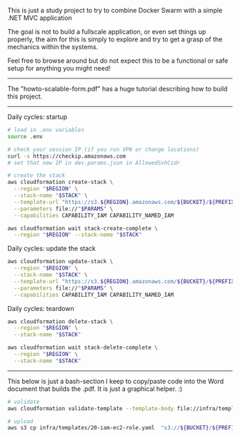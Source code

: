 This is just a study project to try to combine Docker Swarm with a simple .NET MVC application
  
The goal is not to build a fullscale application, or even set things up properly, the aim for this is simply to explore and try to get a grasp of the mechanics within the systems.  

Feel free to browse around but do not expect this to be a functional or safe setup for anything you might need!
  
---
  
The "howto-scalable-form.pdf" has a huge tutorial describing how to build this project.

---
  
Daily cycles: startup
  
```bash
# load in .env variables
source .env

# check your session IP (if you run VPN or change locations)
curl -s https://checkip.amazonaws.com
# set that new IP in dev.params.json in AllowedSshCidr

# create the stack
aws cloudformation create-stack \
  --region "$REGION" \
  --stack-name "$STACK" \
  --template-url "https://s3.${REGION}.amazonaws.com/${BUCKET}/${PREFIX}root.yaml" \
  --parameters file://"$PARAMS" \
  --capabilities CAPABILITY_IAM CAPABILITY_NAMED_IAM

aws cloudformation wait stack-create-complete \
  --region "$REGION" --stack-name "$STACK"
```
  
Daily cycles: update the stack
  
```bash
aws cloudformation update-stack \
  --region "$REGION" \
  --stack-name "$STACK" \
  --template-url "https://s3.${REGION}.amazonaws.com/${BUCKET}/${PREFIX}root.yaml" \
  --parameters file://"$PARAMS" \
  --capabilities CAPABILITY_IAM CAPABILITY_NAMED_IAM
```
  
  
Daily cycles: teardown
  
```bash
aws cloudformation delete-stack \
  --region "$REGION" \
  --stack-name "$STACK"

aws cloudformation wait stack-delete-complete \
  --region "$REGION" \
  --stack-name "$STACK"
```
  
---
  
This below is just a bash-section I keep to copy/paste code into the Word document that builds the .pdf. It is just a graphical helper. :)

```bash
# validate
aws cloudformation validate-template --template-body file://infra/templates/20-iam-ec2-role.yaml

# upload
aws s3 cp infra/templates/20-iam-ec2-role.yaml  "s3://${BUCKET}/${PREFIX}20-iam-ec2-role.yaml"
```